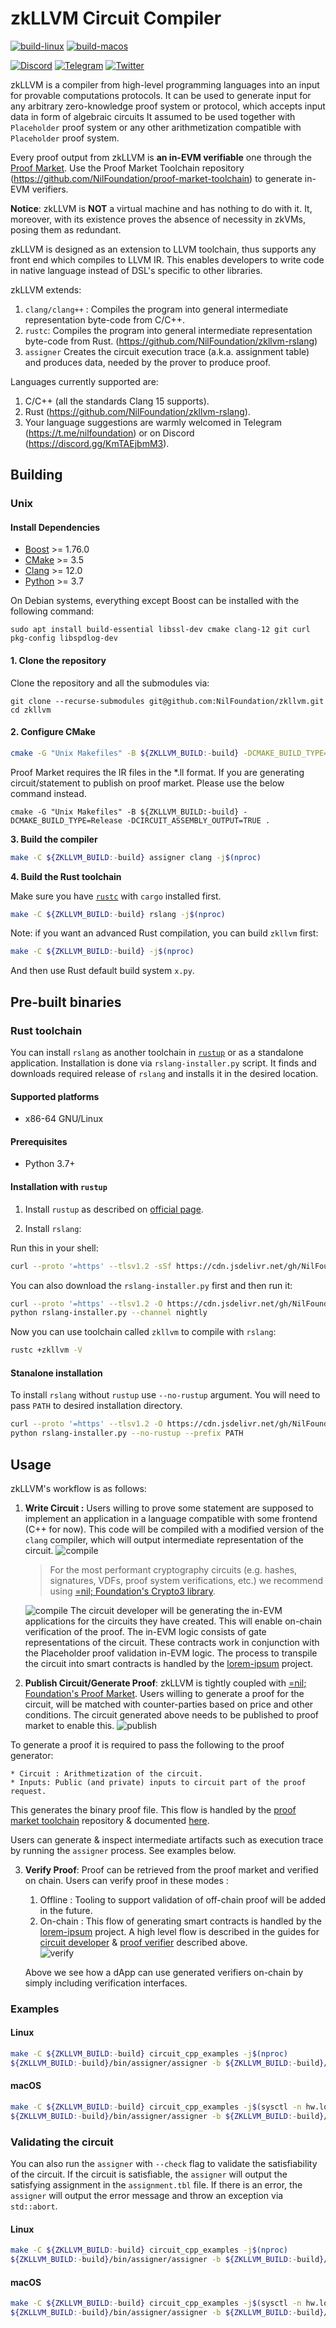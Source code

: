 # zkLLVM Circuit Compiler

[![build-linux](https://github.com/NilFoundation/zkllvm/actions/workflows/build_linux.yml/badge.svg?branch=master)](
https://github.com/NilFoundation/zkllvm/actions/workflows/build_linux.yml)
[![build-macos](https://github.com/NilFoundation/zkllvm/actions/workflows/build_macos.yml/badge.svg?branch=master)](
https://github.com/NilFoundation/zkllvm/actions/workflows/build_macos.yml)

[![Discord](https://img.shields.io/discord/969303013749579846.svg?logo=discord&style=flat-square)](https://discord.gg/KmTAEjbmM3)
[![Telegram](https://img.shields.io/badge/Telegram-2CA5E0?style=flat-square&logo=telegram&logoColor=dark)](https://t.me/nilfoundation)
[![Twitter](https://img.shields.io/twitter/follow/nil_foundation)](https://twitter.com/nil_foundation)

zkLLVM is a compiler from high-level programming languages into an input for provable computations protocols. 
It can be used to generate input for any arbitrary zero-knowledge proof system or protocol, which accepts 
input data in form of algebraic circuits It assumed to be used together with `Placeholder` proof system or 
any other arithmetization compatible with `Placeholder` proof system.

Every proof output from zkLLVM is **an in-EVM verifiable** one through the [Proof Market](https://proof.market). Use the Proof Market Toolchain repository (https://github.com/NilFoundation/proof-market-toolchain) to generate in-EVM verifiers.

**Notice**: zkLLVM is **NOT** a virtual machine and has nothing to do with it. It, moreover, with its existence proves the absence of necessity in zkVMs, posing them as redundant.

zkLLVM is designed as an extension to LLVM toolchain, thus supports any front end which compiles to LLVM IR. This 
enables developers to write code in native language instead of DSL's specific to other libraries.

zkLLVM extends:
1. `clang/clang++` : Compiles the program into general intermediate representation byte-code from C/C++.
2. `rustc`: Compiles the program into general intermediate representation byte-code from Rust. (https://github.com/NilFoundation/zkllvm-rslang)
3. `assigner` Creates the circuit execution trace (a.k.a. assignment table) and produces data, needed by the prover to produce proof.

Languages currently supported are:
1. C/C++ (all the standards Clang 15 supports).
2. Rust (https://github.com/NilFoundation/zkllvm-rslang).
3. Your language suggestions are warmly welcomed in Telegram (https://t.me/nilfoundation) or on Discord (https://discord.gg/KmTAEjbmM3).

## Building

### Unix

#### Install Dependencies

* [Boost](https://www.boost.org/) >= 1.76.0
* [CMake](https://cmake.org/) >= 3.5
* [Clang](https://clang.llvm.org/) >= 12.0
* [Python](https://www.python.org/) >= 3.7

On Debian systems, everything except Boost can be installed with the following command:

```
sudo apt install build-essential libssl-dev cmake clang-12 git curl pkg-config libspdlog-dev
```

#### 1. Clone the repository

Clone the repository and all the submodules via:

```
git clone --recurse-submodules git@github.com:NilFoundation/zkllvm.git
cd zkllvm
```

#### **2. Configure CMake**

```bash
cmake -G "Unix Makefiles" -B ${ZKLLVM_BUILD:-build} -DCMAKE_BUILD_TYPE=Release .
```

Proof Market requires the IR files in the *.ll format. If you are generating circuit/statement
to publish on proof market. Please use the below command instead.

```
cmake -G "Unix Makefiles" -B ${ZKLLVM_BUILD:-build} -DCMAKE_BUILD_TYPE=Release -DCIRCUIT_ASSEMBLY_OUTPUT=TRUE .
```

**3. Build the compiler**

```bash
make -C ${ZKLLVM_BUILD:-build} assigner clang -j$(nproc)
```

**4. Build the Rust toolchain**

Make sure you have [`rustc`](https://www.rust-lang.org/tools/install) with `cargo` installed first.

```bash
make -C ${ZKLLVM_BUILD:-build} rslang -j$(nproc)
```

Note: if you want an advanced Rust compilation, you can build `zkllvm` first:

```bash
make -C ${ZKLLVM_BUILD:-build} -j$(nproc)
```

And then use Rust default build system `x.py`.

## Pre-built binaries

### Rust toolchain

You can install `rslang` as another toolchain in [`rustup`](https://rustup.rs/) or as a standalone application.
Installation is done via `rslang-installer.py` script. It finds and downloads required release of `rslang`
and installs it in the desired location.

#### **Supported platforms**

* x86-64 GNU/Linux

#### **Prerequisites**

* Python 3.7+

#### **Installation with `rustup`**

1. Install `rustup` as described on [official page](https://rustup.rs/).

2. Install `rslang`:

Run this in your shell:

```bash
curl --proto '=https' --tlsv1.2 -sSf https://cdn.jsdelivr.net/gh/NilFoundation/zkllvm@master/rslang-installer.py | python - --channel nightly
```

You can also download the `rslang-installer.py` first and then run it:

```bash
curl --proto '=https' --tlsv1.2 -O https://cdn.jsdelivr.net/gh/NilFoundation/zkllvm@master/rslang-installer.py
python rslang-installer.py --channel nightly
```

Now you can use toolchain called `zkllvm` to compile with `rslang`:

```bash
rustc +zkllvm -V
```

#### **Stanalone installation**

To install `rslang` without `rustup` use `--no-rustup` argument.
You will need to pass `PATH` to desired installation directory.

```bash
curl --proto '=https' --tlsv1.2 -O https://cdn.jsdelivr.net/gh/NilFoundation/zkllvm@master/rslang-installer.py
python rslang-installer.py --no-rustup --prefix PATH
```

## Usage

zkLLVM's workflow is as follows:

1. **Write Circuit :** Users willing to prove some statement are supposed to implement an application in a language compatible with some frontend (C++ for now). This code will be compiled with a modified version of the `clang` compiler, which will output intermediate representation of the circuit.
   ![compile](./docs/assets/compile.png)
   > For the most performant cryptography circuits (e.g. hashes, signatures, VDFs, proof system verifications, etc.) 
   > we recommend using [=nil; Foundation's Crypto3 library](https://github.com/nilfoundation/crypto3.git).

   ![compile](./docs/assets/transpile.png)
  The circuit developer will be generating the in-EVM applications for the circuits they have created. This will enable on-chain verification of the proof. 
  The in-EVM logic consists of gate representations of the circuit. These contracts work in conjunction with the Placeholder proof validation in-EVM logic.
  The process to transpile the circuit into smart contracts is handled by the [lorem-ipsum](https://github.com/NilFoundation/lorem-ipsum-cli)
  project.

2. **Publish Circuit/Generate Proof**: zkLLVM is tightly coupled with [=nil; Foundation's Proof Market](https://proof.market.nil.foundation). Users willing to generate a proof for the circuit, will be matched with counter-parties based on price and other conditions.
   The circuit generated above needs to be published to proof market to enable this. 
   ![publish](./docs/assets/publish.png)
 
To generate a proof it is required to pass the following to the proof generator:

    * Circuit : Arithmetization of the circuit.
    * Inputs: Public (and private) inputs to circuit part of the proof request. 

This generates the binary proof file. This flow is handled by the [proof market toolchain](https://github.com/NilFoundation/proof-market-toolchain) repository & documented [here](https://docs.nil.foundation/proof-market/market/user-guides/proof-producer).   

Users can generate & inspect intermediate artifacts such as execution trace by running the `assigner` process. See examples below.

3. **Verify Proof**: Proof can be retrieved from the proof market and verified on chain. Users can verify proof in these modes : 
   1. Offline : Tooling to support validation of off-chain proof will be added in the future.
   2. On-chain : This flow of generating smart contracts is handled by the [lorem-ipsum](https://github.com/NilFoundation/lorem-ipsum-cli) project. A high level flow is described in the guides 
   for [circuit developer](https://docs.nil.foundation/zkllvm/manual/getting-started/circuit-generation) & [proof verifier](https://docs.nil.foundation/zkllvm/manual/getting-started/proof-verifier)
   described above.   
    ![verify](./docs/assets/dapp_verify.png)
   
   Above we see how a dApp can use generated verifiers on-chain by simply including verification interfaces. 
    
### Examples

#### Linux 

```bash
make -C ${ZKLLVM_BUILD:-build} circuit_cpp_examples -j$(nproc) 
${ZKLLVM_BUILD:-build}/bin/assigner/assigner -b ${ZKLLVM_BUILD:-build}/examples/cpp/arithmetics_example.bc -i examples/inputs/arithmetics.inp -t assignment.tbl -c circuit.crct -e pallas
```

#### macOS
```bash
make -C ${ZKLLVM_BUILD:-build} circuit_cpp_examples -j$(sysctl -n hw.logicalcpu)
${ZKLLVM_BUILD:-build}/bin/assigner/assigner -b ${ZKLLVM_BUILD:-build}/examples/cpp/arithmetics_example.bc -i examples/inputs/arithmetics.inp -t assignment.tbl -c circuit.crct -e pallas
```

### Validating the circuit

You can also run the `assigner` with `--check` flag to validate the satisfiability of the circuit. If the circuit is satisfiable, the `assigner` will output the satisfying assignment in the `assignment.tbl` file. If there is an error, the `assigner` will output the error message and throw an exception via `std::abort`.

#### Linux 

```bash
make -C ${ZKLLVM_BUILD:-build} circuit_cpp_examples -j$(nproc) 
${ZKLLVM_BUILD:-build}/bin/assigner/assigner -b ${ZKLLVM_BUILD:-build}/examples/cpp/arithmetics_example.bc -i examples/inputs/arithmetics.inp -t assignment.tbl -c circuit.crct -e pallas --check
```

#### macOS
```bash
make -C ${ZKLLVM_BUILD:-build} circuit_cpp_examples -j$(sysctl -n hw.logicalcpu)
${ZKLLVM_BUILD:-build}/bin/assigner/assigner -b ${ZKLLVM_BUILD:-build}/examples/cpp/arithmetics_example.bc -i examples/inputs/arithmetics.inp -t assignment.tbl -c circuit.crct -e pallas --check
```